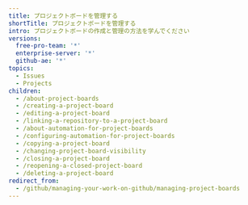 ```yaml
---
title: プロジェクトボードを管理する
shortTitle: プロジェクトボードを管理する
intro: プロジェクトボードの作成と管理の方法を学んでください
versions:
  free-pro-team: '*'
  enterprise-server: '*'
  github-ae: '*'
topics:
  - Issues
  - Projects
children:
  - /about-project-boards
  - /creating-a-project-board
  - /editing-a-project-board
  - /linking-a-repository-to-a-project-board
  - /about-automation-for-project-boards
  - /configuring-automation-for-project-boards
  - /copying-a-project-board
  - /changing-project-board-visibility
  - /closing-a-project-board
  - /reopening-a-closed-project-board
  - /deleting-a-project-board
redirect_from:
  - /github/managing-your-work-on-github/managing-project-boards
---
```


